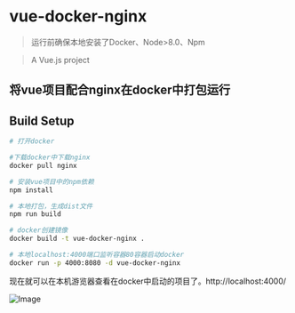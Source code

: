 # vue-docker-nginx

> 运行前确保本地安装了Docker、Node>8.0、Npm

> A Vue.js project

## 将vue项目配合nginx在docker中打包运行

## Build Setup

``` bash
# 打开docker

#下载docker中下载nginx
docker pull nginx

# 安装vue项目中的npm依赖
npm install

# 本地打包，生成dist文件
npm run build

# docker创建镜像
docker build -t vue-docker-nginx .

# 本地localhost:4000端口监听容器80容器启动docker
docker run -p 4000:8080 -d vue-docker-nginx

```

现在就可以在本机游览器查看在docker中启动的项目了。http://localhost:4000/ 

![Image](https://github.com/Mary5haw/vue-docker-nginx/blob/master/img/img1.png)
